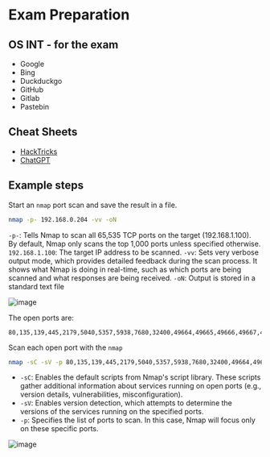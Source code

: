 # Exam Preparation

## OS INT - for the exam

- Google
- Bing
- Duckduckgo
- GitHub
- Gitlab
- Pastebin

## Cheat Sheets

- [HackTricks](https://book.hacktricks.xyz/sw)
- [ChatGPT](https://chatgpt.com/)


## Example steps

Start an `nmap` port scan and save the result in a file.

```bash
nmap -p- 192.168.0.204 -vv -oN
```

`-p-`: Tells Nmap to scan all 65,535 TCP ports on the target (192.168.1.100). By default, Nmap only scans the top 1,000 ports unless specified otherwise.
`192.168.1.100`: The target IP address to be scanned.
`-vv`: Sets very verbose output mode, which provides detailed feedback during the scan process. It shows what Nmap is doing in real-time, such as which ports are being scanned and what responses are being received.
`-oN`: Output is stored in a standard text file

![image](https://github.com/user-attachments/assets/39ee27ff-c1d9-4a01-9cc8-4bd885485501)


The open ports are:

```
80,135,139,445,2179,5040,5357,5938,7680,32400,49664,49665,49666,49667,49668,49673,49674,49704
```

Scan each open port with the `nmap`

```bash
nmap -sC -sV -p 80,135,139,445,2179,5040,5357,5938,7680,32400,49664,49665,49666,49667,49668,49673,49674,49704 192.168.0.204 -vv -oN nmapFull.txt
```

- `-sC`: Enables the default scripts from Nmap's script library. These scripts gather additional information about services running on open ports (e.g., version details, vulnerabilities, misconfiguration).
- `-sV`: Enables version detection, which attempts to determine the versions of the services running on the specified ports.
- `-p`: Specifies the list of ports to scan. In this case, Nmap will focus only on these specific ports.

![image](https://github.com/user-attachments/assets/0c09495d-d64b-428a-a22c-edc9184515eb)




